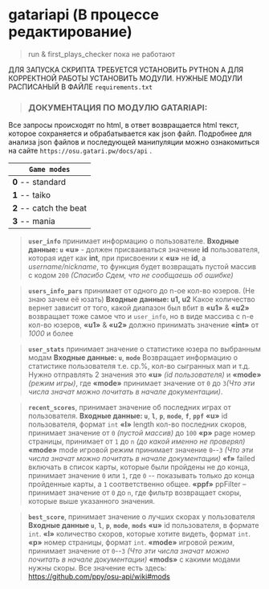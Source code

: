 # gatariapi (В процессе редактирование)
>run & first_plays_checker пока не работают

ДЛЯ ЗАПУСКА СКРИПТА ТРЕБУЕТСЯ УСТАНОВИТЬ PYTHON
А ДЛЯ КОРРЕКТНОЙ РАБОТЫ УСТАНОВИТЬ МОДУЛИ.
НУЖНЫЕ МОДУЛИ РАСПИСАНЫЙ В ФАЙЛЕ `requirements.txt`


>### **ДОКУМЕНТАЦИЯ ПО МОДУЛЮ GATARIAPI:**
Все запросы происходят по html, в ответ возвращается html текст, которое сохраняется и обрабатывается как json файл.
Подробнее для анализа json файлов и последующей манипуляции можно ознакомиться на сайте `https://osu.gatari.pw/docs/api` .

|**`Game modes`**|
| ------------------------ |
| **0** -- standard|
| **1** -- taiko|
| **2** -- catch the beat|
| **3** -- mania|


>**`user_info`** принимает информацию о пользователе.
**Входные данные: `u`** 
**«u»** - должен присваиваться значение **id** пользователя, которая идет как **int**, при присвоении к **«u»** не **id**, а *username/nickname*, то функция будет возвращать пустой массив с кодом `200` *(Спасибо Сдем, что не сообщаешь об ошибке)*

>**`users_info_pars`** принимает от одного до n-ое кол-во юзеров. (Не знаю зачем её юзать)
**Входные данные: u1, u2** 
Какое количество вернет зависит от того, какой диапазон был вбит в **«u1»** & **«u2»** возвращает тоже самое что и `user_info`, но в виде массива с n-е кол-во юзеров, **«u1»** & **«u2»** должно принимать значение **«int»** от *1000* и более

>**`user_stats`** принимает значение о статистике юзера по выбранным модам 
**Входные данные: `u`**, **`mode`**
Возвращает информацию о статистике пользователя т.е. ср.%, кол-во сыгранных мап и т.д. 
Нужно отправлять 2 значения это **«u»** *(id пользователя)* и **«mode»** *(режим игры)*, где **«mode»**
принимает значение от `0` до `3`*(Что эти числа значат можно почитать в начале документации)*.

>**`recent_scores`**, принимает значение об последних играх от пользователя.
**Входные данные: `u`**, **`l`**, **`p`**, **`mode`**, **`f`**, **`ppf`**
**«u»** id пользователя, формат `int`
**«l»** length кол-во последних скоров, принимает значение от `0` *(пустой массив)* до `100`
**«p»** page номер страницы, принимает от `1` до `n` *(до какой именно не проверял)*
**«mode»** mode игровой режим принимает значение `0`--`3` *(Что эти числа значат можно почитать в начале документации)*
**«f»** failed включать в список карты, которые были пройдены не до конца, принимает значение `0` или `1`, где `0` -- показывать только до конца пройденные карты, а `1` соответственно общее.
 **«ppf»** ppFilter – принимает значение от `0` до `n`, где фильтр возвращает скоры, которые выше указанного значения.

>**`best_score`**, принимает значение о лучших скорах у пользователя 
**Входные данные `u`**, **`l`**, **`p`**, **`mode`**, **`mods`**
**«u»** id пользователя, в формате `int`.
**«l»** количество скоров, которые хотите видеть, формат `int`.
**«p»** номер страницы, формат `int`.
**«mode»** игровой режим, принимает значение от `0`--`3` *(Что эти числа значат можно почитать в начале документации)*
**«mods»** с какими модами нужны скоры. Все значение есть здесь: https://github.com/ppy/osu-api/wiki#mods


